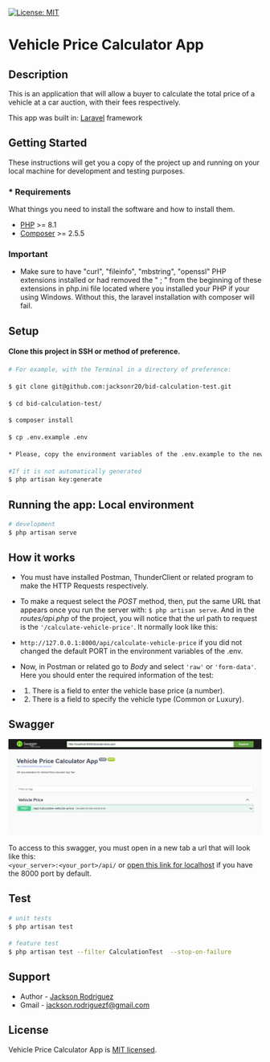 [![License: MIT](https://img.shields.io/badge/License-MIT-blue.svg)](https://opensource.org/licenses/MIT)

# Vehicle Price Calculator App

## Description

This is an application that will allow a buyer to calculate the total price of a vehicle at a car auction, with their fees respectively.

This app was built in: [Laravel](https://github.com/laravel/laravel) framework

## Getting Started

These instructions will get you a copy of the project up and running on your local machine for development and testing purposes.

### \* Requirements

What things you need to install the software and how to install them.

- [PHP](https://www.php.net/downloads) >= 8.1
- [Composer](https://getcomposer.org/download/) >= 2.5.5

### Important

- Make sure to have "curl", "fileinfo", "mbstring", "openssl" PHP extensions installed or had removed the " ; " from the beginning of these extensions in php.ini file located where you installed your PHP if your using Windows. Without this, the laravel installation with composer will fail.

## Setup

#### Clone this project in SSH or method of preference.

```bash
# For example, with the Terminal in a directory of preference:

$ git clone git@github.com:jacksonr20/bid-calculation-test.git

$ cd bid-calculation-test/

$ composer install

$ cp .env.example .env

* Please, copy the environment variables of the .env.example to the new .env. This should be set from line 66 to 76.

#If it is not automatically generated
$ php artisan key:generate
```

## Running the app: Local environment

```bash
# development
$ php artisan serve
```

## How it works

- You must have installed Postman, ThunderClient or related program to make the HTTP Requests respectively.

- To make a request select the _POST_ method, then, put the same URL that appears once you run the server with: `$ php artisan serve`. And in the _routes/api.php_ of the project, you will notice that the url path to request is the `'/calculate-vehicle-price'`. It normally look like this:

- `http://127.0.0.1:8000/api/calculate-vehicle-price` if you did not changed the default PORT in the environment variables of the .env.

- Now, in Postman or related go to _Body_ and select `'raw'` or `'form-data'`. Here you should enter the required information of the test:
- 1. There is a field to enter the vehicle base price (a number).
- 2. There is a field to specify the vehicle type (Common or Luxury).

## Swagger

![Swagger](./docs/swagger.png)

To access to this swagger, you must open in a new tab a url that will look like this: <br> `<your_server>:<your_port>/api/` or [open this link for localhost](http://localhost:8000/api/documentation) if you have the 8000 port by default.

## Test

```bash
# unit tests
$ php artisan test

# feature test
$ php artisan test --filter CalculationTest  --stop-on-failure
```

## Support

- Author - [Jackson Rodriguez](https://github.com/jacksonr20)
- Gmail - [jackson.rodriguezf@gmail.com](mailto:jackson.rodriguezf@gmail.com)

## License

Vehicle Price Calculator App is [MIT licensed](https://opensource.org/license/mit/).
